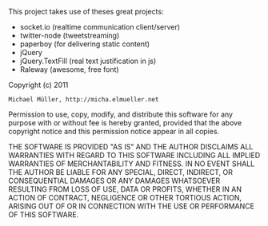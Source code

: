 This project takes use of theses great projects:

 * socket.io (realtime communication client/server)
 * twitter-node (tweetstreaming)
 * paperboy (for delivering static content)
 * jQuery
 * jQuery.TextFill (real text justification in js)
 * Raleway (awesome, free font)

Copyright (c) 2011 

	Michael Müller, http://micha.elmueller.net

Permission to use, copy, modify, and distribute this software for any
purpose with or without fee is hereby granted, provided that the above
copyright notice and this permission notice appear in all copies.

THE SOFTWARE IS PROVIDED "AS IS" AND THE AUTHOR DISCLAIMS ALL WARRANTIES
WITH REGARD TO THIS SOFTWARE INCLUDING ALL IMPLIED WARRANTIES OF
MERCHANTABILITY AND FITNESS. IN NO EVENT SHALL THE AUTHOR BE LIABLE FOR
ANY SPECIAL, DIRECT, INDIRECT, OR CONSEQUENTIAL DAMAGES OR ANY DAMAGES
WHATSOEVER RESULTING FROM LOSS OF USE, DATA OR PROFITS, WHETHER IN AN
ACTION OF CONTRACT, NEGLIGENCE OR OTHER TORTIOUS ACTION, ARISING OUT OF
OR IN CONNECTION WITH THE USE OR PERFORMANCE OF THIS SOFTWARE.
